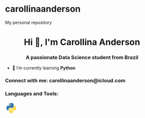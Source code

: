 # carollinaanderson
My personal repository

<h1 align="center">Hi 👋, I'm Carollina Anderson</h1>
<h3 align="center">A passionate Data Science student from Brazil</h3>

- 🌱 I’m currently learning **Python**

<h3 align="left">Connect with me: carollinaanderson@icloud.com </h3>
<p align="left">
</p>

<h3 align="left">Languages and Tools:</h3>
<p align="left"> <a href="https://www.python.org" target="_blank" rel="noreferrer"> <img src="https://raw.githubusercontent.com/devicons/devicon/master/icons/python/python-original.svg" alt="python" width="40" height="40"/> </a> </p>
